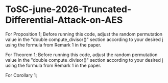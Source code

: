 # ToSC-june-2026-Truncated-Differential-Attack-on-AES

For Proposition 1; 
Before running this code, adjust the random permutation value in the "double compute_divisor()" section according to your desired j using the formula from Remark 1 in the paper.

For Theorem 1;
Before running this code, adjust the random permutation value in the "double compute_divisor()" section according to your desired j using the formula from Remark 1 in the paper.

For Corollary 1;

